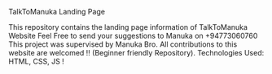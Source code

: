 TalkToManuka Landing Page

This repository contains the landing page information of TalkToManuka Website
Feel Free to send your suggestions to Manuka on +94773060760
This project was supervised by Manuka Bro.
All contributions to this website are welcomed !! (Beginner friendly Repository).
Technologies Used: HTML, CSS, JS !